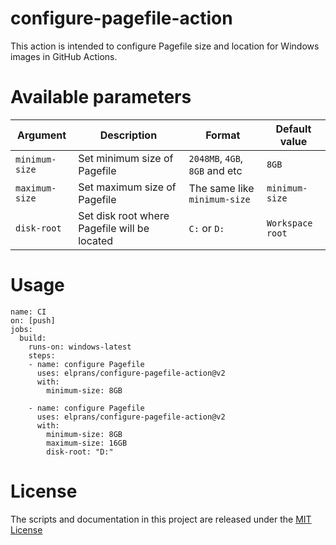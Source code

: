 # configure-pagefile-action
This action is intended to configure Pagefile size and location for Windows images in GitHub Actions.  

# Available parameters
| Argument | Description | Format | Default value |
|----------|-------------|--------|---------------|
| `minimum-size` | Set minimum size of Pagefile | `2048MB`, `4GB`, `8GB` and etc | `8GB` |
| `maximum-size`          | Set maximum size of Pagefile | The same like `minimum-size` | `minimum-size` |
| `disk-root`          | Set disk root where Pagefile will be located | `C:` or `D:` | `Workspace root` |

# Usage
```
name: CI
on: [push]
jobs:
  build:
    runs-on: windows-latest
    steps:
    - name: configure Pagefile
      uses: elprans/configure-pagefile-action@v2
      with:
        minimum-size: 8GB

    - name: configure Pagefile
      uses: elprans/configure-pagefile-action@v2
      with:
        minimum-size: 8GB
        maximum-size: 16GB
        disk-root: "D:"
```

# License
The scripts and documentation in this project are released under the [MIT License](LICENSE)
